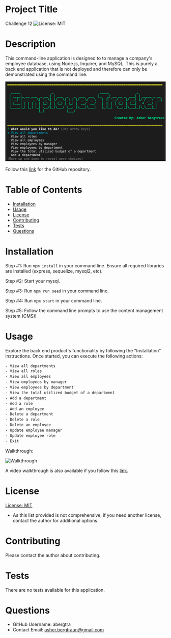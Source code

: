 # Project Title
Challenge 12 
![License: MIT](https://img.shields.io/badge/License-MIT-yellow.svg)

# Description
This command-line application is designed to to manage a company's employee database, using Node.js, Inquirer, and MySQL.
This is purely a back end application that is not deployed and therefore can only be demonstrated using the command line.

![First Page](./assets/images/image1.png)

Follow this [link](https://github.com/abergtra/challenge-12) for the GitHub repository.

# Table of Contents 
* [Installation](#-Installation)
* [Usage](#-Usage)
* [License](#-Installation)
* [Contributing](#-Contributing)
* [Tests](#-Tests)
* [Questions](#-Questions)
    
# Installation
Step #1: Run `npm install` in your command line. Ensure all required libraries are installed (express, sequelize, mysql2, etc).

Step #2: Start your mysql.

Step #3: Run `npm run seed` in your command line.

Step #4: Run `npm start` in your command line.

Step #5: Follow the command line prompts to use the content management system (CMS)!

# Usage
Explore the back end product's functionality by following the "Installation" instructions.
Once started, you can execute the following actions:

```bash
- View all departments
- View all roles
- View all employees
- View employees by manager
- View employees by department
- View the total utilized budget of a department
- Add a department
- Add a role
- Add an employee
- Delete a department
- Delete a role
- Delete an employee
- Update employee manager
- Update employee role
- Exit
```

Walkthrough:

![Walkthrough](./assets/gifs/walkthrough.gif)

A video walkthrough is also available if you follow this [link](https://youtu.be/v-NW6WWG8fc).

# License 
[License: MIT](https://opensource.org/licenses/MIT) 
* As this list provided is not comprehensive, if you need another license, contact the author for additional options. 


# Contributing 
Please contact the author about contributing.

# Tests
There are no tests available for this application.

# Questions
* GitHub Username: abergtra
* Contact Email: asher.bergtraun@gmail.com